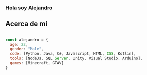 ### Hola soy Alejandro

<!--![Mis habilidades](https://github.com/agarciacor/agarciacor/blob/main/MisHabilidades.gif?raw=true)-->

<div>
</div>

## Acerca de mi

```js

const alejandro = {
  age: 22,
  gender: "Male",
  code: [Python, Java, C#, Javascript, HTML, CSS, Kotlin],
  tools: [NodeJs, SQL Server, Unity, Visual Studio, Arduino],
  games: [Minecraft, GTAV]
}

```

<!--
**agarciacor/agarciacor** is a ✨ _special_ ✨ repository because its `README.md` (this file) appears on your GitHub profile.

Here are some ideas to get you started:

- 🔭 I’m currently working on ...
- 🌱 I’m currently learning ...
- 👯 I’m looking to collaborate on ...
- 🤔 I’m looking for help with ...
- 💬 Ask me about ...
- 📫 How to reach me: ...
- 😄 Pronouns: ...
- ⚡ Fun fact: ...
-->
